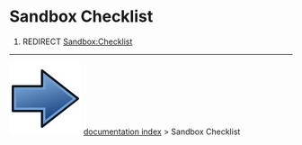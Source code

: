 # Sandbox Checklist
1.  REDIRECT [Sandbox:Checklist](Sandbox_Checklist.md)



---
![](images/Button_right.svg) [documentation index](../README.md) > Sandbox Checklist
